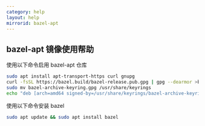 ```yaml
---
category: help
layout: help
mirrorid: bazel-apt
---
```


## bazel-apt 镜像使用帮助

使用以下命令启用 bazel-apt 仓库

```bash
sudo apt install apt-transport-https curl gnupg
curl -fsSL https://bazel.build/bazel-release.pub.gpg | gpg --dearmor >bazel-archive-keyring.gpg
sudo mv bazel-archive-keyring.gpg /usr/share/keyrings
echo "deb [arch=amd64 signed-by=/usr/share/keyrings/bazel-archive-keyring.gpg] https://{{ site.hostname }}/bazel-apt stable jdk1.8" | sudo tee /etc/apt/sources.list.d/bazel.list
```

使用以下命令安装 bazel

```bash
sudo apt update && sudo apt install bazel
```
